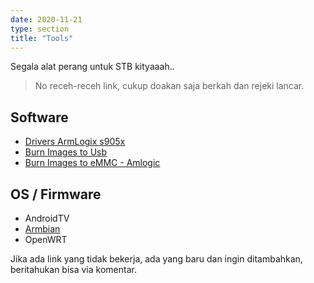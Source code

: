 ```yaml
---
date: 2020-11-21
type: section
title: "Tools"
---
```


Segala alat perang untuk STB kityaaah..

> No receh-receh link, cukup doakan saja berkah dan rejeki lancar.

## Software

- [Drivers ArmLogix s905x](/tools/driver)
- [Burn Images to Usb](/tools/burner)
- [Burn Images to eMMC - Amlogic](/tools/usb-burning-tool)

## OS / Firmware

- AndroidTV
- [Armbian](/tools/armbian)
- OpenWRT

Jika ada link yang tidak bekerja, ada yang baru dan ingin ditambahkan, beritahukan bisa via komentar.